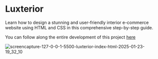 # Luxterior
Learn how to design a stunning and user-friendly interior e-commerce website using HTML and CSS in this comprehensive step-by-step guide.

You can follow along the entire development of this project <a href="https://www.youtube.com/watch?v=9CL5j-b5BIE" target="_blank">here</a>

![screencapture-127-0-0-1-5500-luxterior-index-html-2025-01-23-19_32_10](https://github.com/user-attachments/assets/ffcf459e-79cc-4d88-baec-2d9805589b56)
